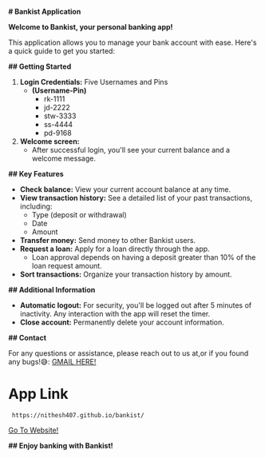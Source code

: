  **# Bankist Application**

**Welcome to Bankist, your personal banking app!**

This application allows you to manage your bank account with ease. Here's a quick guide to get you started:

**## Getting Started**

1. **Login Credentials:**
    Five Usernames and Pins 
   - **(Username-Pin)**
     - rk-1111 
     - jd-2222
     - stw-3333
     - ss-4444
     - pd-9168
2. **Welcome screen:**
   - After successful login, you'll see your current balance and a welcome message.

**## Key Features**

- **Check balance:** View your current account balance at any time.
- **View transaction history:** See a detailed list of your past transactions, including:
   - Type (deposit or withdrawal)
   - Date
   - Amount
- **Transfer money:** Send money to other Bankist users.
- **Request a loan:** Apply for a loan directly through the app.
   - Loan approval depends on having a deposit greater than 10% of the loan request amount.
- **Sort transactions:** Organize your transaction history by amount.

**## Additional Information**

- **Automatic logout:** For security, you'll be logged out after 5 minutes of inactivity. Any interaction with the app will reset the timer.
- **Close account:** Permanently delete your account information.

**## Contact**

For any questions or assistance, please reach out to us at,or if you found any bugs!😅: <a href="mailto:nitheshravikumar13631@gmail.com">GMAIL HERE!</a>

# App Link
   
     https://nithesh407.github.io/bankist/
     
<a href="https://nithesh407.github.io/bankist/">Go To Website!</a>

**## Enjoy banking with Bankist!**
